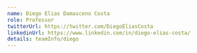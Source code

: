 ```yaml
---
name: Diego Elias Damasceno Costa
role: Professor
twitterUrl: https://twitter.com/DiegoEliasCosta
linkedinUrl: https://www.linkedin.com/in/diego-elias-costa/
details: teamInfo/diego
---
```

